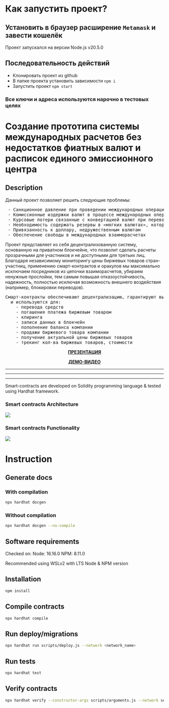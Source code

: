 # Как запустить проект?

## Установить в браузер расширение `Metamask` и завести кошелёк

Проект запускался на версии Node.js v20.5.0

## Последовательность действий

- Клонировать проект из github
- В папке проекта установить зависимости `npm i`
- Запустить проект `npm start`

### Все ключи и адреса используются нарочно в тестовых целях

# Cоздание прототипа системы международных расчетов без недостатков фиатных валют и расписок единого эмиссионного центра

## Description
Данный проект позволяет решить следующие проблемы:
<pre>
 - Cанкционное давление при проведении международных операций через зарубежные банки
 - Комиссионные издержки валют в процессе международных операций
 - Курсовые потери связанные с конвертацией валют при переводах
 - Необходимость содержать резервы в «мягких валютах», которые также подвержены инфляции
 - Привязанность к доллару, недружественным валютам
 - Обеспечение свободы в международных взаиморасчетах
</pre>

<p> Проект представляет из себя децентрализованную систему, основанную на приватном блокчейне, что позволит сделать расчеты прозрачными для участников и не доступными для третьих лиц. 
Благодаря независимому мониторингу цены биржевых товаров стран-участниц, применению смарт-контрактов и оракулов мы максимально исключаем посредников из цепочки взаиморасчетов, 
  убираем ненужные прослойки, тем самым повышая отказоустойчивость, надежность, полностью исключая возможность внешнего воздействия (например, блокировки переводов). </p>
<pre>
Смарт-контракты обеспечивают децентрализацию, гарантируют выполнение всех обозначенных условий 
  и используются для:
    - перевода средств
    - погашения платежа биржевым товаром
    - клиринга 
    - записи данных в блокчейн
    - пополнение баланса компании
    - продажи биржевого товара компании
    - получение актуальной цены биржевых товаров
    - трекинг кол-ва биржевых товаров, стоимости
</pre>
<p align="center">
<a target="_blank" href="https://docs.google.com/presentation/d/1UVti95rUJGaFLpSH21lf0jEgOCyVy5hu/edit?usp=sharing&ouid=107789248276318824212&rtpof=true&sd=true"><b>ПРЕЗЕНТАЦИЯ</b></a> </p>    
<p align="center">
<a target="_blank" href="https://www.youtube.com/watch?v=KlEst2H45OM"><b>ДЕМО-ВИДЕО</b></a> </p>

<hr> <hr> <hr>
Smart-contracts are developed on Solidity programming language & tested using Hardhat framework.

### Smart contracts Architecture 
<img src="./Architecture.png" id="a"></img>

### Smart contracts Functionality
<img src="./Functionality.png" id="a"></img>

# Instruction
## Generate docs
### With compilation
```bash
npx hardhat docgen
```
### Without compilation
```bash
npx hardhat docgen --no-compile
```

## Software requirements
Checked on:
  Node: 16.16.0
  NPM: 8.11.0

Recommended using WSLv2 with LTS Node & NPM version

## Installation 
```bash
npm install
```

## Compile contracts
```bash
npx hardhat compile
```

## Run deploy/migrations
```bash
npx hardhat run scripts/deploy.js --network <network_name>
```

## Run tests
```bash
npx hardhat test
```

## Verify contracts
```bash
npx hardhat verify --constructor-args scripts/arguments.js --network sepolia {contractAddress}
```


